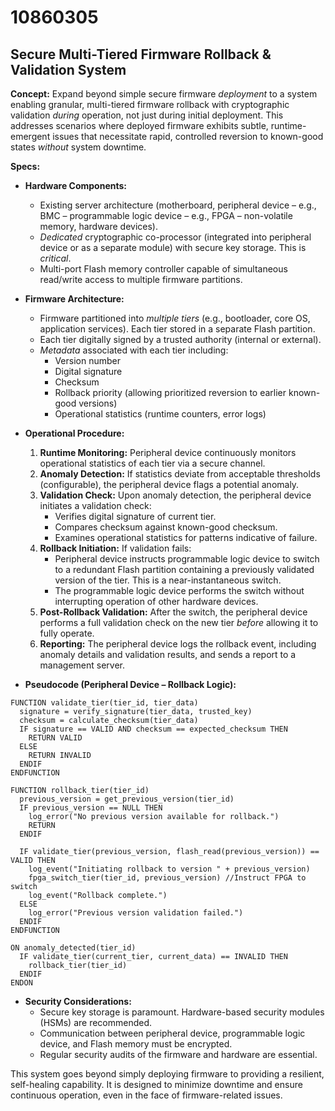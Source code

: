 # 10860305

## Secure Multi-Tiered Firmware Rollback & Validation System

**Concept:** Expand beyond simple secure firmware *deployment* to a system enabling granular, multi-tiered firmware rollback with cryptographic validation *during* operation, not just during initial deployment. This addresses scenarios where deployed firmware exhibits subtle, runtime-emergent issues that necessitate rapid, controlled reversion to known-good states *without* system downtime.

**Specs:**

*   **Hardware Components:**
    *   Existing server architecture (motherboard, peripheral device – e.g., BMC – programmable logic device – e.g., FPGA – non-volatile memory, hardware devices).
    *   *Dedicated* cryptographic co-processor (integrated into peripheral device or as a separate module) with secure key storage. This is *critical*.
    *   Multi-port Flash memory controller capable of simultaneous read/write access to multiple firmware partitions.

*   **Firmware Architecture:**
    *   Firmware partitioned into *multiple tiers* (e.g., bootloader, core OS, application services). Each tier stored in a separate Flash partition.
    *   Each tier digitally signed by a trusted authority (internal or external).
    *   *Metadata* associated with each tier including:
        *   Version number
        *   Digital signature
        *   Checksum
        *   Rollback priority (allowing prioritized reversion to earlier known-good versions)
        *   Operational statistics (runtime counters, error logs)

*   **Operational Procedure:**
    1.  **Runtime Monitoring:** Peripheral device continuously monitors operational statistics of each tier via a secure channel.
    2.  **Anomaly Detection:** If statistics deviate from acceptable thresholds (configurable), the peripheral device flags a potential anomaly.
    3.  **Validation Check:** Upon anomaly detection, the peripheral device initiates a validation check:
        *   Verifies digital signature of current tier.
        *   Compares checksum against known-good checksum.
        *   Examines operational statistics for patterns indicative of failure.
    4.  **Rollback Initiation:** If validation fails:
        *   Peripheral device instructs programmable logic device to switch to a redundant Flash partition containing a previously validated version of the tier. This is a near-instantaneous switch.
        *   The programmable logic device performs the switch without interrupting operation of other hardware devices.
    5.  **Post-Rollback Validation:** After the switch, the peripheral device performs a full validation check on the new tier *before* allowing it to fully operate.
    6.  **Reporting:**  The peripheral device logs the rollback event, including anomaly details and validation results, and sends a report to a management server.

*   **Pseudocode (Peripheral Device – Rollback Logic):**

```
FUNCTION validate_tier(tier_id, tier_data)
  signature = verify_signature(tier_data, trusted_key)
  checksum = calculate_checksum(tier_data)
  IF signature == VALID AND checksum == expected_checksum THEN
    RETURN VALID
  ELSE
    RETURN INVALID
  ENDIF
ENDFUNCTION

FUNCTION rollback_tier(tier_id)
  previous_version = get_previous_version(tier_id)
  IF previous_version == NULL THEN
    log_error("No previous version available for rollback.")
    RETURN
  ENDIF

  IF validate_tier(previous_version, flash_read(previous_version)) == VALID THEN
    log_event("Initiating rollback to version " + previous_version)
    fpga_switch_tier(tier_id, previous_version) //Instruct FPGA to switch
    log_event("Rollback complete.")
  ELSE
    log_error("Previous version validation failed.")
  ENDIF
ENDFUNCTION

ON anomaly_detected(tier_id)
  IF validate_tier(current_tier, current_data) == INVALID THEN
    rollback_tier(tier_id)
  ENDIF
ENDON
```

*   **Security Considerations:**
    *   Secure key storage is paramount. Hardware-based security modules (HSMs) are recommended.
    *   Communication between peripheral device, programmable logic device, and Flash memory must be encrypted.
    *   Regular security audits of the firmware and hardware are essential.

This system goes beyond simply deploying firmware to providing a resilient, self-healing capability. It is designed to minimize downtime and ensure continuous operation, even in the face of firmware-related issues.